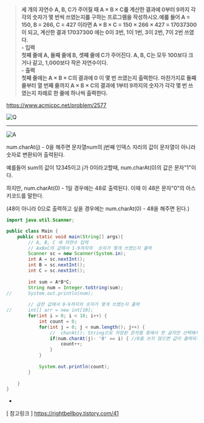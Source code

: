 > **세 개의 자연수 A, B, C가 주어질 때 A × B × C를 계산한 결과에 0부터 9까지 각각의 숫자가 몇 번씩 쓰였는지를 구하는 프로그램을 작성하시오.예를 들어 A = 150, B = 266, C = 427 이라면 A × B × C = 150 × 266 × 427 = 17037300 이 되고, 계산한 결과 17037300 에는 0이 3번, 1이 1번, 3이 2번, 7이 2번 쓰였다.<br>- 입력<br>첫째 줄에 A, 둘째 줄에 B, 셋째 줄에 C가 주어진다. A, B, C는 모두 100보다 크거나 같고, 1,000보다 작은 자연수이다.<br>- 출력<br>첫째 줄에는 A × B × C의 결과에 0 이 몇 번 쓰였는지 출력한다. 마찬가지로 둘째 줄부터 열 번째 줄까지 A × B × C의 결과에 1부터 9까지의 숫자가 각각 몇 번 쓰였는지 차례로 한 줄에 하나씩 출력한다.** <br>

https://www.acmicpc.net/problem/2577

![Q](https://img1.daumcdn.net/thumb/R1280x0/?scode=mtistory2&fname=https%3A%2F%2Fblog.kakaocdn.net%2Fdn%2FcYQhdN%2FbtrBWP3v68B%2F50c7HSrhxBk492xyjuSuAk%2Fimg.png "Q")

------------

![A](https://img1.daumcdn.net/thumb/R1280x0/?scode=mtistory2&fname=https%3A%2F%2Fblog.kakaocdn.net%2Fdn%2FoXgao%2FbtrB5Kg5lZq%2FbC8WtjcmbTQRNfyeFCuSe0%2Fimg.png "A")

num.charAt(j) - 0을 해주면 문자열num의 j번째 인덱스 자리의 값이 문자열이 아니라 숫자로 변환되어 출력된다.

예를들어 sum의 값이 12345이고 j가 0이라고할때, num.charAt(0)의 값은 문자"1"이다.

하지만, num.charAt(0) - 1일 경우에는 48로 출력된다. 이때 이 48은 문자"0"의 아스키코드를 말한다.

(48이 아니라 0으로 출력하고 싶을 경우에는 num.charAt(0) - 48을 해주면 된다.)

```java
import java.util.Scanner;

public class Main {
	public static void main(String[] args){
		// A, B, C 세 자연수 입력
		// AxBxC의 값에서 1-9까지의  숫자가 몇개 쓰였는지 출력
		Scanner sc = new Scanner(System.in);
		int A = sc.nextInt();
		int B = sc.nextInt();
		int C = sc.nextInt();
		
		int sum = A*B*C;
		String num = Integer.toString(sum);
//		System.out.println(num);
		
		// 곱한 값에서 0-9까지의 숫자가 몇개 쓰였는지 출력
//		int[] arr = new int[10];
		for(int i = 0; i < 10; i++) {
			int count = 0;
			for(int j = 0; j < num.length(); j++) {
				//  charAt(): String으로 저장된 문자열 중에서 한 글자만 선택해서 char타입으로 변환
				if(num.charAt(j)- '0' == i) { //0을 쓰지 않으면 값이 출력되지 않음
					count++;
				}
			}
			
			System.out.println(count);
		}
		
	}
}

```

-
[ 참고링크 ]
https://rightbellboy.tistory.com/41
